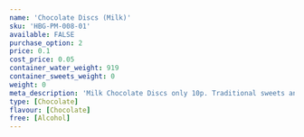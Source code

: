 ```yaml
---
name: 'Chocolate Discs (Milk)'
sku: 'HBG-PM-008-01'
available: FALSE
purchase_option: 2
price: 0.1
cost_price: 0.05
container_water_weight: 919
container_sweets_weight: 0
weight: 0
meta_description: 'Milk Chocolate Discs only 10p. Traditional sweets and more at Humbugs Confectionery Store. Specialists in satisfying your sweet tooth!'
type: [Chocolate]
flavour: [Chocolate]
free: [Alcohol]
---
```


